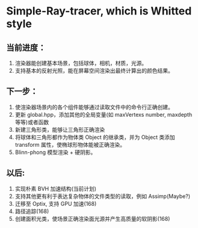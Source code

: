 # Simple-Ray-tracer, which is Whitted style

## 当前进度：

1. 渲染器能创建基本场景，包括球体，相机，材质，光源。
2. 支持基本的反射光照，能在屏幕空间渲染出最终计算出的颜色结果。

## 下一步：

1. 使渲染器场景内的各个组件能够通过读取文件中的命令行正确创建。
2. 更新 global.hpp，添加其他的全局变量(如 maxVertexs number, maxdepth 等等)或者函数
3. 新建三角形类，能够让三角形正确渲染
4. 将球体和三角形都作为物体类 Object 的继承类，并为 Object 类添加 transform 属性，使椭球形物体能被正确渲染。
5. Blinn-phong 模型渲染 + 硬阴影。

## 以后:

1. 实现朴素 BVH 加速结构(当前计划)
2. 支持其他更有利于表达复杂物体的文件类型的读取，例如 Assimp(Maybe?)
3. 迁移至 Optix, 支持 GPU 加速(168)
4. 路径追踪(168)
5. 创建面积光类，使场景正确渲染面光源并产生高质量的软阴影(168)

